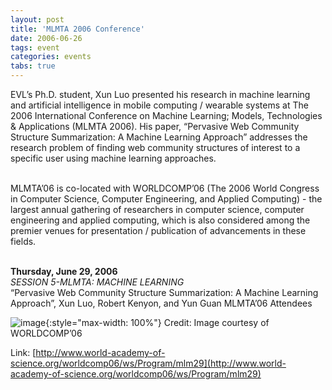 ```yaml
---
layout: post
title: 'MLMTA 2006 Conference'
date: 2006-06-26
tags: event
categories: events
tabs: true
---
```


EVL&rsquo;s Ph.D. student, Xun Luo presented his research in machine learning and artificial intelligence in mobile computing / wearable systems at The 2006 International Conference on Machine Learning; Models, Technologies &amp; Applications (MLMTA 2006). His paper, &ldquo;Pervasive Web Community Structure Summarization: A Machine Learning Approach&rdquo; addresses the research problem of finding web community structures of interest to a specific user using machine learning approaches.<br><br>

MLMTA&rsquo;06 is co-located with WORLDCOMP&rsquo;06 (The 2006 World Congress in Computer Science, Computer Engineering, and Applied Computing) - the largest annual gathering of researchers in computer science, computer engineering and applied computing, which is also considered among the premier venues for presentation / publication of advancements in these fields.<br><br>

<strong>Thursday, June 29, 2006</strong><br>
<em>SESSION 5-MLMTA: MACHINE LEARNING</em><br>
&ldquo;Pervasive Web Community Structure Summarization: A Machine Learning Approach&rdquo;, Xun Luo, Robert Kenyon, and Yun Guan
MLMTA&rsquo;06 Attendees

![image](https://www.evl.uic.edu/output/originals/worldcomp06.jpg-srcw.jpg){:style="max-width: 100%"}
Credit: Image courtesy of WORLDCOMP&rsquo;06


Link: [http://www.world-academy-of-science.org/worldcomp06/ws/Program/mlm29](http://www.world-academy-of-science.org/worldcomp06/ws/Program/mlm29)
